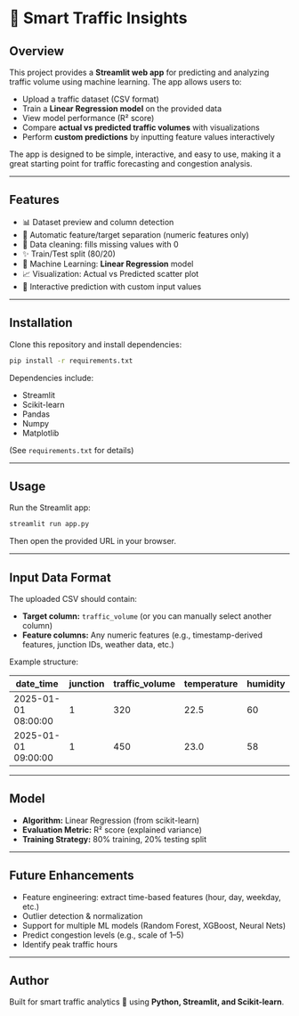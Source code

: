# 🚦 Smart Traffic Insights

## Overview

This project provides a **Streamlit web app** for predicting and analyzing traffic volume using machine learning. The app allows users to:

* Upload a traffic dataset (CSV format)
* Train a **Linear Regression model** on the provided data
* View model performance (R² score)
* Compare **actual vs predicted traffic volumes** with visualizations
* Perform **custom predictions** by inputting feature values interactively

The app is designed to be simple, interactive, and easy to use, making it a great starting point for traffic forecasting and congestion analysis.

---

## Features

* 📊 Dataset preview and column detection
* 🔧 Automatic feature/target separation (numeric features only)
* 🧹 Data cleaning: fills missing values with 0
* ✨ Train/Test split (80/20)
* 🤖 Machine Learning: **Linear Regression** model
* 📈 Visualization: Actual vs Predicted scatter plot
* 🔮 Interactive prediction with custom input values

---

## Installation

Clone this repository and install dependencies:

```bash
pip install -r requirements.txt
```

Dependencies include:

* Streamlit
* Scikit-learn
* Pandas
* Numpy
* Matplotlib

(See `requirements.txt` for details)

---

## Usage

Run the Streamlit app:

```bash
streamlit run app.py
```

Then open the provided URL in your browser.

---

## Input Data Format

The uploaded CSV should contain:

* **Target column:** `traffic_volume` (or you can manually select another column)
* **Feature columns:** Any numeric features (e.g., timestamp-derived features, junction IDs, weather data, etc.)

Example structure:

| date\_time          | junction | traffic\_volume | temperature | humidity |
| ------------------- | -------- | --------------- | ----------- | -------- |
| 2025-01-01 08:00:00 | 1        | 320             | 22.5        | 60       |
| 2025-01-01 09:00:00 | 1        | 450             | 23.0        | 58       |

---

## Model

* **Algorithm:** Linear Regression (from scikit-learn)
* **Evaluation Metric:** R² score (explained variance)
* **Training Strategy:** 80% training, 20% testing split

---

## Future Enhancements

* Feature engineering: extract time-based features (hour, day, weekday, etc.)
* Outlier detection & normalization
* Support for multiple ML models (Random Forest, XGBoost, Neural Nets)
* Predict congestion levels (e.g., scale of 1–5)
* Identify peak traffic hours

---

## Author

Built for smart traffic analytics 🚦 using **Python, Streamlit, and Scikit-learn**.

